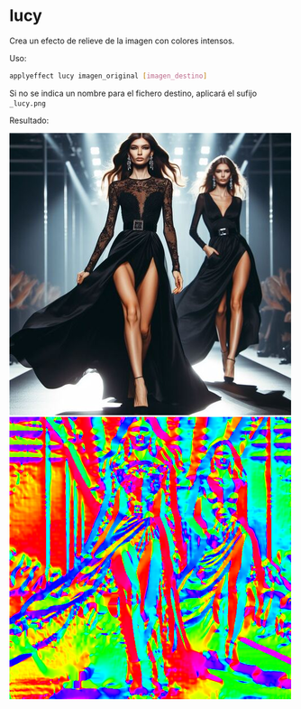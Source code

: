 # lucy

Crea un efecto de relieve de la imagen con colores intensos.

Uso:

``` sh
applyeffect lucy imagen_original [imagen_destino]
```

Si no se indica un nombre para el fichero destino, aplicará el sufijo `_lucy.png`

Resultado:

![imagen original](../../images/image.jpg)
![lucy](../../images/image_deltaE.png)
